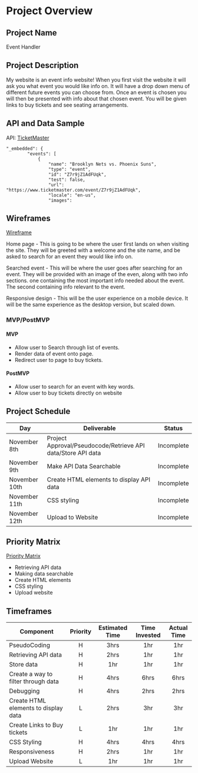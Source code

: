 # Project Overview

## Project Name 
Event Handler

## Project Description

My website is an event info website! When you first visit the website it will ask you what event you would like info on. It will have a drop down menu of different future events you can choose from. Once an event is chosen you will then be presented with info about that chosen event. You will be given links to buy tickets and see seating arrangements.

## API and Data Sample
API: [TicketMaster](https://developer.ticketmaster.com/products-and-docs/apis/getting-started/)
```
"_embedded": {
        "events": [
            {
                "name": "Brooklyn Nets vs. Phoenix Suns",
                "type": "event",
                "id": "Z7r9jZ1AdFUqk",
                "test": false,
                "url": "https://www.ticketmaster.com/event/Z7r9jZ1AdFUqk",
                "locale": "en-us",
                "images":
```

## Wireframes

[Wireframe](https://www.figma.com/file/GjWOFTXepABfJfX5qQsTEP/Untitled?node-id=2%3A2)

Home page - This is going to be where the user first lands on when visiting the site. They will be greeted with a welcome and the site name, and be asked to search for an event they would like info on.

Searched event - This will be where the user goes after searching for an event. They will be provided with an image of the even, along with two info sections. one containing the most important info needed about the event. The second containing info relevant to the event. 

Responsive design - This will be the user experience on a mobile device. It will be the same experience as the desktop version, but scaled down.

### MVP/PostMVP
  
#### MVP 

- Allow user to Search through list of events.
- Render data of event onto page.
- Redirect user to page to buy tickets.

#### PostMVP  

- Allow user to search for an event with key words.
- Allow user to buy tickets directly on website

## Project Schedule

|  Day | Deliverable | Status
|---|---| ---|
|November 8th| Project Approval/Pseudocode/Retrieve API data/Store API data| Incomplete
|November 9th| Make API Data Searchable | Incomplete
|November 10th| Create HTML elements to display API data| Incomplete
|November 11th| CSS styling | Incomplete
|November 12th| Upload to Website | Incomplete

## Priority Matrix
[Priority Matrix](https://www.figma.com/file/ENHLcmb2GooOCdSY4qIKl5/Untitled?node-id=0%3A1)

- Retrieving API data
- Making data searchable
- Create HTML elements 
- CSS styling
- Upload website

## Timeframes

| Component | Priority | Estimated Time | Time Invested | Actual Time |
| --- | :---: |  :---: | :---: | :---: |
| PseudoCoding | H | 3hrs | 1hr | 1hr |
| Retrieving API data | H | 2hrs| 1hr | 1hr |
| Store data | H | 1hr| 1hr | 1hr |
| Create a way to filter through data | H | 4hrs| 6hrs | 6hrs |
|Debugging | H | 4hrs | 2hrs | 2hrs |
| Create HTML elements to display data | L | 2hrs | 3hr | 3hr |
| Create Links to Buy tickets | L | 1hr | 1hr | 1hr |
| CSS Styling | H | 4hrs | 4hrs | 4hrs |
|Responsiveness | H | 2hrs | 1hr | 1hr |
| Upload Website | L | 1hr | 1hr | 1hr |